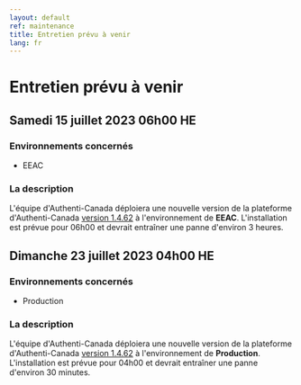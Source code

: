 ```yaml
---
layout: default
ref: maintenance
title: Entretien prévu à venir
lang: fr
---
```

# Entretien prévu à venir

## Samedi 15 juillet 2023 06h00 HE

### Environnements concernés

* EEAC

### La description
L'équipe d'Authenti-Canada déploiera une nouvelle version de la plateforme d'Authenti-Canada
[version 1.4.62](https://github.com/sign-in-canada/Acceptance-Platform/releases/tag/v1.4.62)
à l'environnement de **EEAC**. L'installation est prévue pour 06h00
et devrait entraîner une panne d'environ 3 heures.


## Dimanche 23 juillet 2023 04h00 HE

### Environnements concernés

* Production

### La description
L'équipe d'Authenti-Canada déploiera une nouvelle version de la plateforme d'Authenti-Canada
[version 1.4.62](https://github.com/sign-in-canada/Acceptance-Platform/releases/tag/v1.4.62)
à l'environnement de **Production**. L'installation est prévue pour 04h00
et devrait entraîner une panne d'environ 30 minutes.
